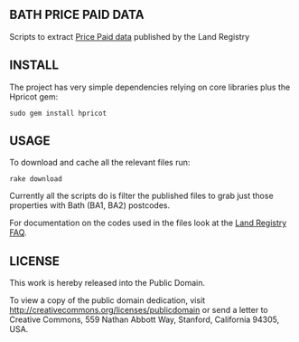 BATH PRICE PAID DATA
--------------------

Scripts to extract [Price Paid data][1] published by the Land Registry

INSTALL
-------

The project has very simple dependencies relying on core libraries plus the Hpricot gem:

	sudo gem install hpricot
	
USAGE
-----

To download and cache all the relevant files run:

	rake download
	
Currently all the scripts do is filter the published files to grab just those properties with 
Bath (BA1, BA2) postcodes.

For documentation on the codes used in the files look at the [Land Registry FAQ][2].

LICENSE
-------

This work is hereby released into the Public Domain. 

To view a copy of the public domain dedication, visit 
http://creativecommons.org/licenses/publicdomain or send a letter to 
Creative Commons, 559 Nathan Abbott Way, Stanford, California 94305, USA.

[1]: http://www1.landregistry.gov.uk/market-trend-data/public-data
[2]: http://www1.landregistry.gov.uk/market-trend-data/faqs#m18
